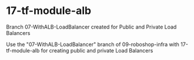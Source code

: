 # 17-tf-module-alb

Branch 07-WithALB-LoadBalancer created for Public and Private Load Balancers

Use the "07-WithALB-LoadBalancer" branch of 09-roboshop-infra with 17-tf-module-alb for creating public and private Load Balancers 